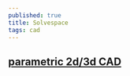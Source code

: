 ```yaml
---
published: true
title: Solvespace
tags: cad
---
```

## [parametric 2d/3d CAD](http://solvespace.com/index.pl)

